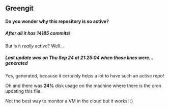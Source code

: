 ## Greengit

#### Do you wonder why this repository is so active?

##### After all it has 14185 commits!

But is it *really* active? Well...

##### Last update was on Thu Sep 24 at 21:25:04 when those lines were... generated

Yes, generated, because it certainly helps a lot to have such an active repo!

Oh and there was **24%** disk usage on the machine
where there is the cron updating this file.

Not the best way to monitor a VM in the cloud but it works! :)

